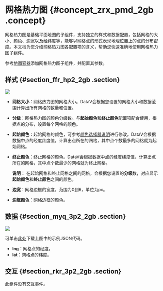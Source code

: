 # 网格热力图 {#concept_zrx_pmd_2gb .concept}

网格热力图是基础平面地图的子组件，支持独立的样式和数据配置，包括网格的大小、颜色、边宽以及经纬度等，能够以网格点的形式表现地理位置上的点的分布密度。本文档为您介绍网格热力图各配置项的含义，帮助您快速准确地使用网格热力图子组件。

参考[地图容器](cn.zh-CN/用户指南/组件指南/基础平面地图组件/地图容器.md#)添加网格热力图子组件，并配置其参数。

## 样式 {#section_ffr_hp2_2gb .section}

![](http://static-aliyun-doc.oss-cn-hangzhou.aliyuncs.com/assets/img/80672/155771932134581_zh-CN.png)

-   **网格大小**：网格热力图的网格大小。DataV会根据您设置的网格大小和数据范围计算出所有网格的数量和位置。
-   **分级**：网格热力图的颜色分级数。与**起始颜色**和**终止颜色**配置项配合使用，根据点的分布，设置每个网格的颜色。
-   **起始颜色**：起始网格的颜色，可参考[颜色选择器说明](cn.zh-CN/用户指南/管理组件/设置组件样式/配置项说明.md#section_kdw_vj4_t2b)进行修改。DataV会根据数据中点的经度纬度值，计算出点所在的网格，其中点个数最多的网格就为起始网格。
-   **终止颜色**：终止网格的颜色。DataV会根据数据中点的经度纬度值，计算出点所在的网格，其中点个数最少的网格就为终止网格。

    **说明：** 在起始网格和终止网格之间的网格，会根据您设置的**分级**数，对应显示**起始颜色**和**终止颜色**之间的颜色。

-   **边宽**：网格边框的宽度，范围为0到6，单位为px。
-   **边框颜色**：网格边框的颜色。

## 数据 {#section_myq_3p2_2gb .section}

![](http://static-aliyun-doc.oss-cn-hangzhou.aliyuncs.com/assets/img/80672/155771932134591_zh-CN.png)

可单击[此处](http://docs-aliyun.cn-hangzhou.oss.aliyun-inc.com/assets/attach/30366/cn_zh/1557132723276/Basicmap_GridHeat_layer_example.json)下载上图中的示例JSON代码。

-   **lng**：网格点的经度。
-   **lat**：网格点的纬度。

## 交互 {#section_rkr_3p2_2gb .section}

此组件没有交互事件。

